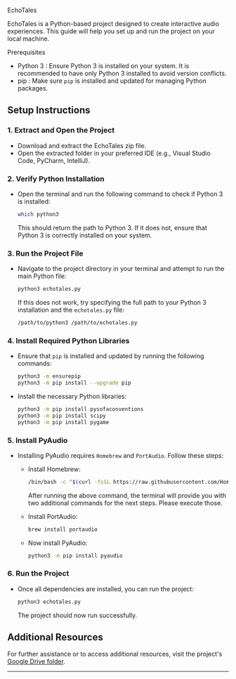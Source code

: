  EchoTales

EchoTales is a Python-based project designed to create interactive audio experiences. This guide will help you set up and run the project on your local machine.

Prerequisites

- Python 3 : Ensure Python 3 is installed on your system. It is recommended to have only Python 3 installed to avoid version conflicts.
- pip : Make sure `pip` is installed and updated for managing Python packages.

## Setup Instructions

### 1. Extract and Open the Project

- Download and extract the EchoTales zip file.
- Open the extracted folder in your preferred IDE (e.g., Visual Studio Code, PyCharm, IntelliJ).

### 2. Verify Python Installation

- Open the terminal and run the following command to check if Python 3 is installed:

  ```bash
  which python3
  ```

  This should return the path to Python 3. If it does not, ensure that Python 3 is correctly installed on your system.

### 3. Run the Project File

- Navigate to the project directory in your terminal and attempt to run the main Python file:

  ```bash
  python3 echotales.py
  ```

  If this does not work, try specifying the full path to your Python 3 installation and the `echotales.py` file:

  ```bash
  /path/to/python3 /path/to/echotales.py
  ```

### 4. Install Required Python Libraries

- Ensure that `pip` is installed and updated by running the following commands:

  ```bash
  python3 -m ensurepip
  python3 -m pip install --upgrade pip
  ```

- Install the necessary Python libraries:

  ```bash
  python3 -m pip install pysofaconventions
  python3 -m pip install scipy
  python3 -m pip install pygame
  ```

### 5. Install PyAudio

- Installing PyAudio requires `Homebrew` and `PortAudio`. Follow these steps:

  - Install Homebrew:

    ```bash
    /bin/bash -c "$(curl -fsSL https://raw.githubusercontent.com/Homebrew/install/HEAD/install.sh)"
    ```

    After running the above command, the terminal will provide you with two additional commands for the next steps. Please execute those.

  - Install PortAudio:

    ```bash
    brew install portaudio
    ```

  - Now install PyAudio:

    ```bash
    python3 -m pip install pyaudio
    ```

### 6. Run the Project

- Once all dependencies are installed, you can run the project:

  ```bash
  python3 echotales.py
  ```

  The project should now run successfully.

## Additional Resources

For further assistance or to access additional resources, visit the project's [Google Drive folder](https://drive.google.com/drive/u/2/folders/1D2QPpE0jryPb6gfWfCYdPN2_mMINu3ex).

---
